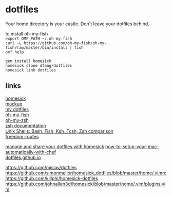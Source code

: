 # dotfiles

Your home directory is your castle. Don't leave your dotfiles behind.

to install oh-my-fish  
`export OMF_PATH ~/.oh-my-fish`  
`curl -L https://github.com/oh-my-fish/oh-my-fish/raw/master/bin/install | fish`  
`omf help`  


`gem install homesick`  
`homesick clone dfang/dotfiles`  
`homesick link dotfiles`  

## links
[homesick](https://github.com/technicalpickles/homesick)  
[mackup](https://github.com/lra/mackup)  
[my dotfiles](https://github.com/dfang/dotfiles)  
[oh-my-fish](https://git.io/oh-my-fish)  
[oh-my-zsh](https://ohmyz.sh)  
[zsh documentation](http://zsh.sourceforge.net/Doc/Release/zsh_toc.html)  
[Unix Shells: Bash, Fish, Ksh, Tcsh, Zsh comparison](http://hyperpolyglot.org/unix-shells)  
[freedom-routes](https://github.com/sabersalv/freedom-routes)  

[manage and share your dotfiles with homesick](https://mug.im/manage-and-share-your-dotfiles-with-homesick/)   [how-to-setup-your-mac-automatically-with-chef](https://mug.im/how-to-setup-your-mac-automatically-with-chef/)  
[dotfiles.github.io](http://dotfiles.github.io)


https://github.com/mislav/dotfiles  
https://github.com/simonmellor/homesick_dotfiles/blob/master/home/.vimrc  
https://github.com/killphi/homesick-dotfiles  
https://github.com/johnallen3d/homesick/blob/master/home/.vim/plugins.vim  
